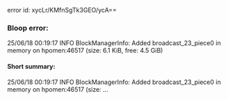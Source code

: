 error id: xycLr/KMfnSgTk3GEO/ycA==
### Bloop error:

25/06/18 00:19:17 INFO BlockManagerInfo: Added broadcast_23_piece0 in memory on hpomen:46517 (size: 6.1 KiB, free: 4.5 GiB)
#### Short summary: 

25/06/18 00:19:17 INFO BlockManagerInfo: Added broadcast_23_piece0 in memory on hpomen:46517 (size: ...